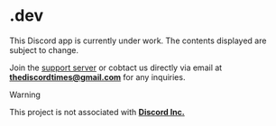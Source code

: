 # .dev
This Discord app is currently under work. The contents displayed are subject to change.

Join the [support server](https://discord.gg/2Yvtf9BRZs) or cobtact us directly via email at **<thediscordtimes@gmail.com>** for any inquiries. 

> [!WARNING]
> This project is not associated with **[Discord Inc.](https://github.com/discord)**
